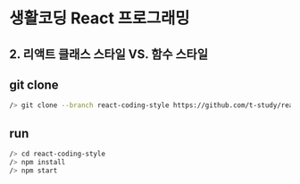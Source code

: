 # 생활코딩 React 프로그래밍
## 2. 리액트 클래스 스타일 VS. 함수 스타일

## git clone
```bash
/> git clone --branch react-coding-style https://github.com/t-study/react-lesson.git react-coding-style
```
## run
```bash
/> cd react-coding-style
/> npm install
/> npm start
```